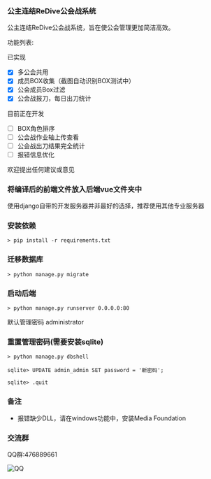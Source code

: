 ### 公主连结ReDive公会战系统
公主连结ReDive公会战系统，旨在使公会管理更加简洁高效。

功能列表:

已实现

- [x] 多公会共用
- [x] 成员BOX收集（截图自动识别BOX测试中）
- [x] 公会成员Box过滤
- [x] 公会战报刀，每日出刀统计

目前正在开发

- [ ] BOX角色排序
- [ ] 公会战作业轴上传查看
- [ ] 公会战出刀结果完全统计
- [ ] 报错信息优化

欢迎提出任何建议或意见

### 将编译后的前端文件放入后端vue文件夹中

使用django自带的开发服务器并非最好的选择，推荐使用其他专业服务器


### 安装依赖

`> pip install -r requirements.txt`



### 迁移数据库


`> python manage.py migrate`



### 启动后端

`> python manage.py runserver 0.0.0.0:80`


默认管理密码 administrator

### 重置管理密码(需要安装sqlite)

`> python manage.py dbshell`

`sqlite> UPDATE admin_admin SET password = '新密码';`

`sqlite> .quit`

### 备注

- 报错缺少DLL，请在windows功能中，安装Media Foundation

### 交流群

QQ群:476889661

![QQ](https://github.com/CJowo/pcr-guild-django/blob/master/QQ.png)
